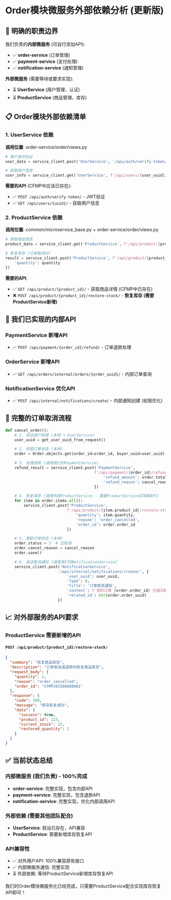 # Order模块微服务外部依赖分析 (更新版)

## 🎯 **明确的职责边界**

我们负责的**内部微服务** (可自行添加API):
- ✅ **order-service** (订单管理)
- ✅ **payment-service** (支付处理)
- ✅ **notification-service** (通知管理)

**外部微服务** (需要等待或要求实现):
- ⏳ **UserService** (用户管理、认证)
- ⏳ **ProductService** (商品管理、库存)

## 📋 **Order模块外部依赖清单**

### 1. **UserService 依赖**
**调用位置**: order-service/order/views.py
```python
# 用户身份验证
user_data = service_client.post('UserService', '/api/auth/verify-token/', {'token': token})

# 获取用户信息
user_info = service_client.get('UserService', f'/api/users/{user_uuid}/')
```

**需要的API** (CFMP中应该已存在):
- ✅ `POST /api/auth/verify-token/` - JWT验证
- ✅ `GET /api/users/{uuid}/` - 获取用户信息

### 2. **ProductService 依赖**
**调用位置**: common/microservice_base.py + order-service/order/views.py
```python
# 获取商品信息
product_data = service_client.get('ProductService', f'/api/product/{product_uuid}/')

# 恢复库存 (订单取消时)
result = service_client.post('ProductService', f'/api/product/{product_uuid}/restore-stock/', {
    'quantity': quantity
})
```

**需要的API**:
- ✅ `GET /api/product/{product_id}/` - 获取商品详情 (CFMP中已存在)
- ❌ `POST /api/product/{product_id}/restore-stock/` - **恢复库存 (需要ProductService新增)**

## 🔧 **我们已实现的内部API**

### PaymentService 新增API
- ✅ `POST /api/payment/{order_id}/refund/` - 订单退款处理

### OrderService 新增API
- ✅ `GET /api/orders/internal/orders/{order_uuid}/` - 内部订单查询

### NotificationService 优化API
- ✅ `POST /api/internal/notifications/create/` - 内部通知创建 (权限优化)

## 🔄 **完整的订单取消流程**

```python
def cancel_order():
    # 1. 验证用户权限 (本地 + UserService)
    user_uuid = get_user_uuid_from_request()

    # 2. 检查订单状态 (本地)
    order = Order.objects.get(order_id=order_id, buyer_uuid=user_uuid)

    # 3. 处理退款 (调用我们的PaymentService)
    refund_result = service_client.post('PaymentService',
                                       f'/api/payment/{order_id}/refund/', {
                                           'refund_amount': order.total_amount,
                                           'refund_reason': cancel_reason
                                       })

    # 4. 恢复库存 (调用外部ProductService - 需要ProductService实现新API)
    for item in order.items.all():
        service_client.post('ProductService',
                           f'/api/product/{item.product_id}/restore-stock/', {
                               'quantity': item.quantity,
                               'reason': 'order_cancelled',
                               'order_id': order.order_id
                           })

    # 5. 更新订单状态 (本地)
    order.status = 3  # 已取消
    order.cancel_reason = cancel_reason
    order.save()

    # 6. 发送取消通知 (调用我们的NotificationService)
    service_client.post('NotificationService',
                       '/api/internal/notifications/create/', {
                           'user_uuid': user_uuid,
                           'type': 0,
                           'title': '订单取消通知',
                           'content': f'您的订单 {order.order_id} 已成功取消',
                           'related_id': str(order.order_uuid)
                       })
```

## 📈 **对外部服务的API要求**

### ProductService 需要新增的API

#### `POST /api/product/{product_id}/restore-stock/`
```json
{
  "summary": "恢复商品库存",
  "description": "订单取消或退款时恢复商品库存",
  "request_body": {
    "quantity": 2,
    "reason": "order_cancelled",
    "order_id": "CFMP202506080001"
  },
  "response": {
    "code": 200,
    "message": "库存恢复成功",
    "data": {
      "success": true,
      "product_id": 123,
      "current_stock": 15,
      "restored_quantity": 2
    }
  }
}
```

## ✅ **当前状态总结**

### 内部微服务 (我们负责) - 100%完成
- **order-service**: 完整实现，包含内部API
- **payment-service**: 完整实现，包含退款API
- **notification-service**: 完整实现，优化内部调用API

### 外部依赖 (需要其他团队配合)
- **UserService**: 假设已存在，API兼容
- **ProductService**: 需要新增库存恢复API

### API兼容性
- ✅ 对外用户API: 100%兼容原有接口
- ✅ 内部微服务通信: 完整实现
- ⏳ 外部依赖: 等待ProductService新增库存恢复API

我们的Order模块微服务化已经完成，只需要ProductService配合实现库存恢复API即可！
